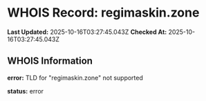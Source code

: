 # WHOIS Record: regimaskin.zone

**Last Updated:** 2025-10-16T03:27:45.043Z
**Checked At:** 2025-10-16T03:27:45.043Z

## WHOIS Information

**error:** TLD for "regimaskin.zone" not supported

**status:** error


